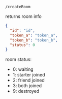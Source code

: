 `/createRoom`

returns room info
```json
{
  "id": "id",
  "token_a": "token_a",
  "token_b": "token_b",
  "status": 0
}
```

room status:
- 0: waiting
- 1: starter joined
- 2: friend joined
- 3: both joined
- 9: destroyed